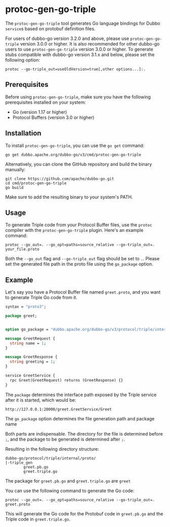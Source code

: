 

# protoc-gen-go-triple

The `protoc-gen-go-triple` tool generates Go language bindings for Dubbo `service`s based on protobuf definition files.

For users of dubbo-go version 3.2.0 and above, please use `protoc-gen-go-triple` version 3.0.0 or higher. It is also recommended for other dubbo-go users to use `protoc-gen-go-triple` version 3.0.0 or higher. To generate stubs compatible with dubbo-go version 3.1.x and below, please set the following option:

```
protoc --go-triple_out=useOldVersion=true[,other options...]:.
```

## Prerequisites

Before using `protoc-gen-go-triple`, make sure you have the following prerequisites installed on your system:

- Go (version 1.17 or higher)
- Protocol Buffers (version 3.0 or higher)

## Installation

To install `protoc-gen-go-triple`, you can use the `go get` command:

```shell
go get dubbo.apache.org/dubbo-go/v3/cmd/protoc-gen-go-triple
```

Alternatively, you can clone the GitHub repository and build the binary manually:

```shell
git clone https://github.com/apache/dubbo-go.git
cd cmd/protoc-gen-go-triple
go build
```

Make sure to add the resulting binary to your system's PATH.

## Usage

To generate Triple code from your Protocol Buffer files, use the `protoc` compiler with the `protoc-gen-go-triple` plugin. Here's an example command:

```shell
protoc --go_out=. --go_opt=paths=source_relative --go-triple_out=. your_file.proto
```

Both the `--go_out` flag and `--go-triple_out` flag should be set to `.`. Please set the generated file path in the proto file using the `go_package` option.

## Example

Let's say you have a Protocol Buffer file named `greet.proto`, and you want to generate Triple Go code from it.

```proto
syntax = "proto3";

package greet;


option go_package = "dubbo.apache.org/dubbo-go/v3/protocol/triple/internal/proto/dubbo3_gen;greet";

message GreetRequest {
  string name = 1;
}

message GreetResponse {
  string greeting = 1;
}

service GreetService {
  rpc Greet(GreetRequest) returns (GreetResponse) {}
}
```

The `package` determines the interface path exposed by the Triple service after it is started, which would be:

```https
http://127.0.0.1:20000/greet.GreetService/Greet
```

The `go_package` option determines the file generation path and package name

Both parts are indispensable. The directory for the file is determined before `;`, and the package to be generated is determined after `;`.

Resulting in the following directory structure:

```
dubbo-go/protocol/triple/internal/proto/
|-triple_gen
		greet.pb.go
		greet.triple.go
```

The package for `greet.pb.go` and `greet.triple.go` are `greet`

You can use the following command to generate the Go code:

```shell
protoc --go_out=. --go_opt=paths=source_relative --go-triple_out=. greet.proto
```

This will generate the Go code for the Protobuf code in `greet.pb.go` and the Triple code in `greet.triple.go`.

